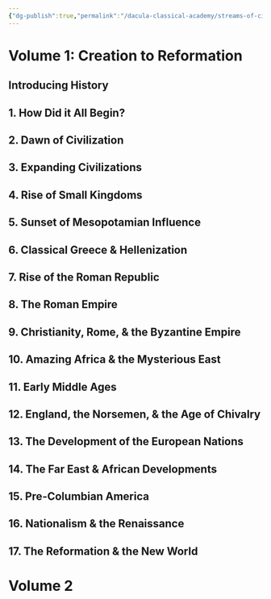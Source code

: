 ```yaml
---
{"dg-publish":true,"permalink":"/dacula-classical-academy/streams-of-civilization-by-christian-liberty-press/"}
---
```



# Volume 1: Creation to Reformation
## Introducing History

## 1. How Did it All Begin?

## 2. Dawn of Civilization

## 3. Expanding Civilizations

## 4. Rise of Small Kingdoms

## 5. Sunset of Mesopotamian Influence

## 6. Classical Greece & Hellenization

## 7. Rise of the Roman Republic

## 8. The Roman Empire

## 9. Christianity, Rome, & the Byzantine Empire

## 10. Amazing Africa & the Mysterious East

## 11. Early Middle Ages

## 12. England, the Norsemen, & the Age of Chivalry

## 13. The Development of the European Nations

## 14. The Far East & African Developments

## 15. Pre-Columbian America

## 16. Nationalism & the Renaissance

## 17. The Reformation & the New World

# Volume 2

